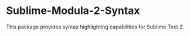 Sublime-Modula-2-Syntax
=======================

This package provides syntax highlighting capabilities for Sublime Text 2.
